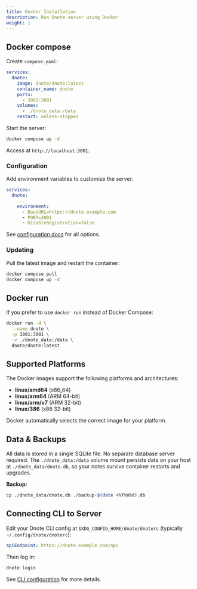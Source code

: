 ```yaml
---
title: Docker Installation
description: Run Dnote server using Docker
weight: 1
---
```


## Docker compose

Create `compose.yaml`:

```yaml
services:
  dnote:
    image: dnote/dnote:latest
    container_name: dnote
    ports:
      - 3001:3001
    volumes:
      - ./dnote_data:/data
    restart: unless-stopped
```

Start the server:

```bash
docker compose up -d
```

Access at `http://localhost:3001`.

### Configuration

Add environment variables to customize the server:

```yaml
services:
  dnote:
    ...
    environment:
      - BaseURL=https://dnote.example.com
      - PORT=3001
      - DisableRegistration=false
```

See [configuration docs](../configuration/) for all options.

### Updating

Pull the latest image and restart the container:

```bash
docker compose pull
docker compose up -d
```


## Docker run

If you prefer to use `docker run` instead of Docker Compose:

```bash
docker run -d \
  --name dnote \
  -p 3001:3001 \
  -v ./dnote_data:/data \
  dnote/dnote:latest
```

## Supported Platforms

The Docker images support the following platforms and architectures:

- **linux/amd64** (x86_64)
- **linux/arm64** (ARM 64-bit)
- **linux/arm/v7** (ARM 32-bit)
- **linux/386** (x86 32-bit)

Docker automatically selects the correct image for your platform.


## Data & Backups

All data is stored in a single SQLite file. No separate database server required. The `./dnote_data:/data` volume mount persists data on your host at `./dnote_data/dnote.db`, so your notes survive container restarts and upgrades.

**Backup:**

```bash
cp ./dnote_data/dnote.db ./backup-$(date +%Y%m%d).db
```

## Connecting CLI to Server

Edit your Dnote CLI config at `$XDG_CONFIG_HOME/dnote/dnoterc` (typically `~/.config/dnote/dnoterc`):

```yaml
apiEndpoint: https://dnote.example.com/api
```

Then log in:

```bash
dnote login
```

See [CLI configuration](../../cli/configuration/) for more details.
